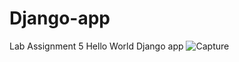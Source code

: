 # Django-app
Lab Assignment 5 Hello World Django app
![Capture](https://user-images.githubusercontent.com/103910024/218243285-79873bc7-5c05-4730-8cf8-82a1536e6966.PNG)
